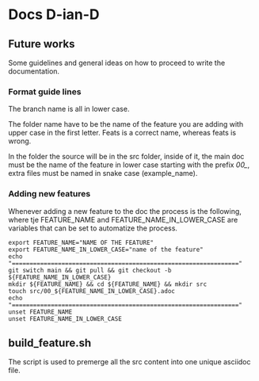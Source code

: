 # Docs D-ian-D

## Future works

Some guidelines and general ideas on how to proceed to write the documentation.

### Format guide lines

The branch name is all in lower case.

The folder name have to be the name of the feature you are adding with upper case in the first letter. Feats is a correct name, whereas feats is wrong.

In the folder the source will be in the src folder, inside of it, the main doc must be the name of the feature in lower case starting with the prefix _00\__, extra files must be named in snake case (example_name).

### Adding new features

Whenever adding a new feature to the doc the process is the following, where tje FEATURE_NAME and FEATURE_NAME_IN_LOWER_CASE are variables that can be set to automatize the process.

```
export FEATURE_NAME="NAME OF THE FEATURE"
export FEATURE_NAME_IN_LOWER_CASE="name of the feature"
echo "================================================================"
git switch main && git pull && git checkout -b ${FEATURE_NAME_IN_LOWER_CASE}
mkdir ${FEATURE_NAME} && cd ${FEATURE_NAME} && mkdir src
touch src/00_${FEATURE_NAME_IN_LOWER_CASE}.adoc
echo "================================================================"
unset FEATURE_NAME
unset FEATURE_NAME_IN_LOWER_CASE
```

## build_feature.sh

The script is used to premerge all the src content into one unique asciidoc file.

